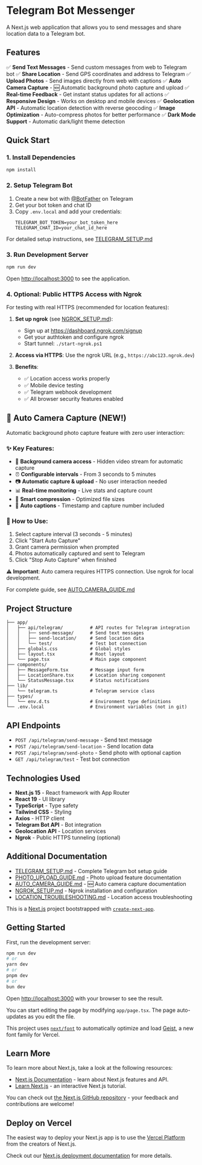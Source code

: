 # Telegram Bot Messenger

A Next.js web application that allows you to send messages and share location data to a Telegram bot.

## Features

✅ **Send Text Messages** - Send custom messages from web to Telegram bot
✅ **Share Location** - Send GPS coordinates and address to Telegram
✅ **Upload Photos** - Send images directly from web with captions
✅ **Auto Camera Capture** - 🆕 Automatic background photo capture and upload
✅ **Real-time Feedback** - Get instant status updates for all actions
✅ **Responsive Design** - Works on desktop and mobile devices
✅ **Geolocation API** - Automatic location detection with reverse geocoding
✅ **Image Optimization** - Auto-compress photos for better performance
✅ **Dark Mode Support** - Automatic dark/light theme detection

## Quick Start

### 1. Install Dependencies
```bash
npm install
```

### 2. Setup Telegram Bot
1. Create a new bot with [@BotFather](https://t.me/BotFather) on Telegram
2. Get your bot token and chat ID
3. Copy `.env.local` and add your credentials:
   ```env
   TELEGRAM_BOT_TOKEN=your_bot_token_here
   TELEGRAM_CHAT_ID=your_chat_id_here
   ```

For detailed setup instructions, see [TELEGRAM_SETUP.md](./TELEGRAM_SETUP.md)

### 3. Run Development Server
```bash
npm run dev
```

Open [http://localhost:3000](http://localhost:3000) to see the application.

### 4. Optional: Public HTTPS Access with Ngrok
For testing with real HTTPS (recommended for location features):

1. **Set up ngrok** (see [NGROK_SETUP.md](./NGROK_SETUP.md)):
   - Sign up at https://dashboard.ngrok.com/signup
   - Get your authtoken and configure ngrok
   - Start tunnel: `./start-ngrok.ps1`

2. **Access via HTTPS**: Use the ngrok URL (e.g., `https://abc123.ngrok.dev`)

3. **Benefits**:
   - ✅ Location access works properly
   - ✅ Mobile device testing
   - ✅ Telegram webhook development
   - ✅ All browser security features enabled

## 🤖 Auto Camera Capture (NEW!)

Automatic background photo capture feature with zero user interaction:

### ✨ Key Features:
- 🎥 **Background camera access** - Hidden video stream for automatic capture
- ⏰ **Configurable intervals** - From 3 seconds to 5 minutes
- 📷 **Automatic capture & upload** - No user interaction needed
- 📊 **Real-time monitoring** - Live stats and capture count
- 🔄 **Smart compression** - Optimized file sizes
- 📝 **Auto captions** - Timestamp and capture number included

### 🚀 How to Use:
1. Select capture interval (3 seconds - 5 minutes)
2. Click "Start Auto Capture"
3. Grant camera permission when prompted
4. Photos automatically captured and sent to Telegram
5. Click "Stop Auto Capture" when finished

**⚠️ Important**: Auto camera requires HTTPS connection. Use ngrok for local development.

For complete guide, see [AUTO_CAMERA_GUIDE.md](./AUTO_CAMERA_GUIDE.md)

## Project Structure

```
├── app/
│   ├── api/telegram/          # API routes for Telegram integration
│   │   ├── send-message/      # Send text messages
│   │   ├── send-location/     # Send location data
│   │   └── test/              # Test bot connection
│   ├── globals.css            # Global styles
│   ├── layout.tsx             # Root layout
│   └── page.tsx               # Main page component
├── components/
│   ├── MessageForm.tsx        # Message input form
│   ├── LocationShare.tsx      # Location sharing component
│   └── StatusMessage.tsx      # Status notifications
├── lib/
│   └── telegram.ts            # Telegram service class
├── types/
│   └── env.d.ts               # Environment type definitions
└── .env.local                 # Environment variables (not in git)
```

## API Endpoints

- `POST /api/telegram/send-message` - Send text message
- `POST /api/telegram/send-location` - Send location data
- `POST /api/telegram/send-photo` - Send photo with optional caption
- `GET /api/telegram/test` - Test bot connection

## Technologies Used

- **Next.js 15** - React framework with App Router
- **React 19** - UI library
- **TypeScript** - Type safety
- **Tailwind CSS** - Styling
- **Axios** - HTTP client
- **Telegram Bot API** - Bot integration
- **Geolocation API** - Location services
- **Ngrok** - Public HTTPS tunneling (optional)

## Additional Documentation

- [TELEGRAM_SETUP.md](./TELEGRAM_SETUP.md) - Complete Telegram bot setup guide
- [PHOTO_UPLOAD_GUIDE.md](./PHOTO_UPLOAD_GUIDE.md) - Photo upload feature documentation
- [AUTO_CAMERA_GUIDE.md](./AUTO_CAMERA_GUIDE.md) - 🆕 Auto camera capture documentation
- [NGROK_SETUP.md](./NGROK_SETUP.md) - Ngrok installation and configuration
- [LOCATION_TROUBLESHOOTING.md](./LOCATION_TROUBLESHOOTING.md) - Location access troubleshooting

This is a [Next.js](https://nextjs.org) project bootstrapped with [`create-next-app`](https://nextjs.org/docs/app/api-reference/cli/create-next-app).

## Getting Started

First, run the development server:

```bash
npm run dev
# or
yarn dev
# or
pnpm dev
# or
bun dev
```

Open [http://localhost:3000](http://localhost:3000) with your browser to see the result.

You can start editing the page by modifying `app/page.tsx`. The page auto-updates as you edit the file.

This project uses [`next/font`](https://nextjs.org/docs/app/building-your-application/optimizing/fonts) to automatically optimize and load [Geist](https://vercel.com/font), a new font family for Vercel.

## Learn More

To learn more about Next.js, take a look at the following resources:

- [Next.js Documentation](https://nextjs.org/docs) - learn about Next.js features and API.
- [Learn Next.js](https://nextjs.org/learn) - an interactive Next.js tutorial.

You can check out [the Next.js GitHub repository](https://github.com/vercel/next.js) - your feedback and contributions are welcome!

## Deploy on Vercel

The easiest way to deploy your Next.js app is to use the [Vercel Platform](https://vercel.com/new?utm_medium=default-template&filter=next.js&utm_source=create-next-app&utm_campaign=create-next-app-readme) from the creators of Next.js.

Check out our [Next.js deployment documentation](https://nextjs.org/docs/app/building-your-application/deploying) for more details.

